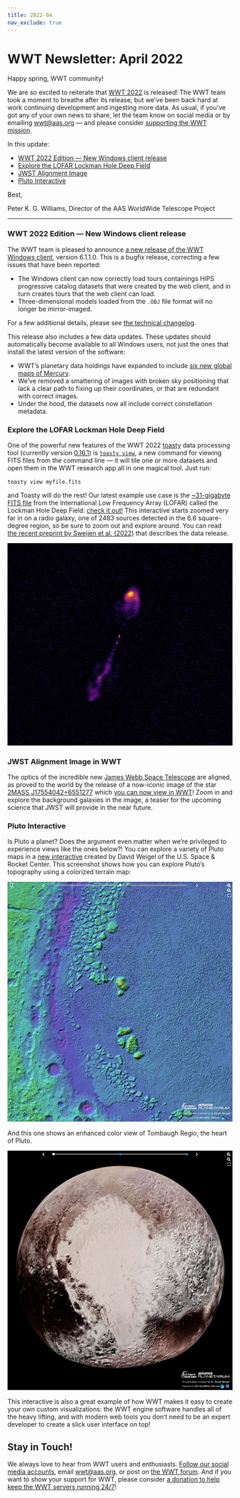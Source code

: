 ```yaml
---
title: 2022-04
nav_exclude: true
---
```


# WWT Newsletter: April 2022

Happy spring, WWT community!

We are so excited to reiterate that [WWT 2022][home] is released! The WWT team
took a moment to breathe after its release, but we've been back hard at work
continuing development and ingesting more data. As usual, if you've got any of
your own news to share, let the team know on social media or by emailing
<wwt@aas.org> — and please consider [supporting the WWT mission][support].

[home]: https://worldwidetelescope.org/home/
[support]: https://bit.ly/wwtdonate22

In this update:

- [WWT 2022 Edition — New Windows client release](#wwt-2022-edition--new-windows-client-release)
- [Explore the LOFAR Lockman Hole Deep Field](#explore-the-lofar-lockman-hole-deep-field)
- [JWST Alignment Image](#jwst-alignment-image-in-wwt)
- [Pluto Interactive](#pluto-interactive)

Best,

Peter K. G. Williams, Director of the AAS WorldWide Telescope Project

---

### WWT 2022 Edition — New Windows client release

The WWT team is pleased to announce [a new release of the WWT Windows client][windl],
version 6.1.1.0. This is a bugfix release, correcting a few issues that have been reported:

[windl]: https://worldwidetelescope.org/download/#windows-client

- The Windows client can now correctly load tours containings HiPS progressive
  catalog datasets that were created by the web client, and in turn creates
  tours that the web client can load.
- Three-dimensional models loaded from the `.OBJ` file format will no longer be
  mirror-imaged.

For a few additional details, please see [the technical changelog][cl].

[cl]: https://github.com/WorldWideTelescope/wwt-windows-client/blob/release/WWTExplorer3d/CHANGELOG.md

This release also includes a few data updates. These updates should
automatically become available to all Windows users, not just the ones that
install the latest version of the software:

- WWT’s planetary data holdings have expanded to include [six new global maps of
  Mercury][merc].
- We’ve removed a smattering of images with broken sky positioning that lack a
  clear path to fixing up their coordinates, or that are redundant with correct
  images.
- Under the hood, the datasets now all include correct constellation metadata.

[merc]: https://worldwidetelescope.org/webclient/?wtml=https://data1.wwtassets.org/packages/2022/01_wwt_2022_edition_data/Planetary%20Collections/mercury_v3.wtml


### Explore the LOFAR Lockman Hole Deep Field

One of the powerful new features of the WWT 2022 [toasty] data processing tool
(currently version [0.16.1][tcl]) is [`toasty view`], a new command for viewing
FITS files from the command line — it will tile one or more datasets and open
them in the WWT research app all in one magical tool. Just run:

[toasty]: https://toasty.readthedocs.io/
[tcl]: https://github.com/WorldWideTelescope/toasty/blob/release/CHANGELOG.md
[`toasty view`]: https://toasty.readthedocs.io/en/latest/cli/view.html

```
toasty view myfile.fits
```

and Toasty will do the rest! Our latest example use case is the [~31-gigabyte
FITS file][hdfields] from the International Low Frequency Array (LOFAR) called
the Lockman Hole Deep Field: [check it out!][lhviewer] This interactive starts
zoomed very far in on a radio galaxy, one of 2483 sources detected in the 6.6
square-degree region, so be sure to zoom out and explore around. You can read
[the recent preprint by Sweijen et al. (2022)][s22] that describes the data
release.

[hdfields]: https://www.lofar-surveys.org/hdfields.html
[lhviewer]: https://bit.ly/wwt-lofar_lh_dr1
[s22]: https://arxiv.org/abs/2202.01608

[![Lockman Hole screenshot](./lh1.jpg)][lhviewer]


### JWST Alignment Image in WWT

The optics of the incredible new [James Webb Space Telescope][jwst] are aligned,
as proved to the world by the release of a now-iconic image of the star [2MASS
J17554042+6551277][2m17+65] which [you can now view in WWT][taei]! Zoom in and
explore the background galaxies in the image, a teaser for the upcoming science
that JWST will provide in the near future.

[jwst]: https://jwst.nasa.gov/
[2m17+65]: http://simbad.u-strasbg.fr/simbad/sim-id?protocol=html&Ident=2MASSJ17554042%2B6551277&NbIdent=1&Radius=2&Radius.unit=arcmin
[taei]: https://bit.ly/wwt-jwst-taei_mar22


### Pluto Interactive

Is Pluto a planet? Does the argument even matter when we’re privileged to
experience views like the ones below?! You can explore a variety of Pluto maps
in a [new interactive][plutoint] created by David Weigel of the U.S. Space &
Rocket Center. This screenshot shows how you can explore Pluto’s topography
using a colorized terrain map:

[plutoint]: https://bit.ly/wwt-pluto_mar22

[![Pluto colorized terrain screenshot](./pluto_co.jpg)][plutoint]

And this one shows an enhanced color view of Tombaugh Regio, the heart of Pluto.

[![Pluto enhanced-color Tombaugh Regio screenshot](./pluto_en.jpg)][plutoint]

This interactive is also a great example of how WWT makes it easy to create your
own custom visualizations: the WWT engine software handles all of the heavy
lifting, and with modern web tools you don’t need to be an expert developer to
create a slick user interface on top!


## Stay in Touch!

We always love to hear from WWT users and enthusiasts. [Follow our social media
accounts](https://worldwidetelescope.org/connect/), email <wwt@aas.org>, or post
on [the WWT forum](https://wwt-forum.org/). And if you want to show your support
for WWT, please consider [a donation to help keep the WWT servers running
24/7](https://bit.ly/wwtdonate22)!
